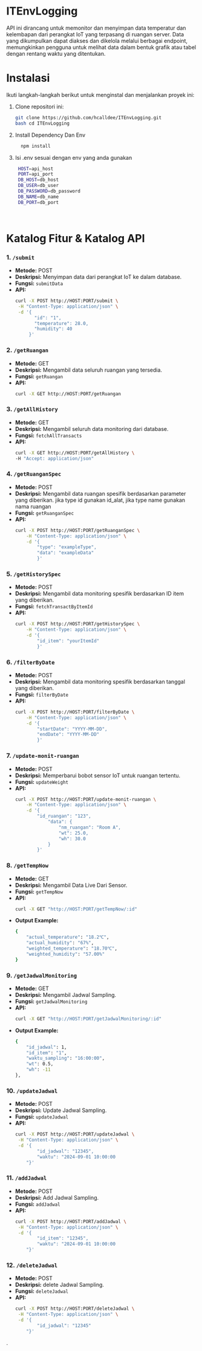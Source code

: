 # ITEnvLogging
API ini dirancang untuk memonitor dan menyimpan data temperatur dan kelembapan dari perangkat IoT yang terpasang di ruangan server. Data yang dikumpulkan dapat diakses dan dikelola melalui berbagai endpoint, memungkinkan pengguna untuk melihat data dalam bentuk grafik atau tabel dengan rentang waktu yang ditentukan.

# Instalasi

Ikuti langkah-langkah berikut untuk menginstal dan menjalankan proyek ini:

1. Clone repositori ini:
   ```bash
   git clone https://github.com/hcalldee/ITEnvLogging.git
   bash cd ITEnvLogging
   ```

2. Install Dependency Dan Env
   ```bash
     npm install
   ```

3. Isi .env sesuai dengan env yang anda gunakan
   ```bash
    HOST=api_host
    PORT=api_port
    DB_HOST=db_host
    DB_USER=db_user
    DB_PASSWORD=db_password
    DB_NAME=db_name
    DB_PORT=db_port  
    ``` 
    <br> 

# Katalog Fitur & Katalog API

### 1. `/submit`
- **Metode:** POST
- **Deskripsi:** Menyimpan data dari perangkat IoT ke dalam database.
- **Fungsi:** `submitData`
- **API:**  
    ```bash 
    curl -X POST http://HOST:PORT/submit \
     -H "Content-Type: application/json" \
     -d '{
           "id": "1",
           "temperature": 28.0,
           "humidity": 40
         }'
### 2. `/getRuangan`
- **Metode:** GET
- **Deskripsi:** Mengambil data seluruh ruangan yang tersedia.
- **Fungsi:** `getRuangan`
- **API:**  
    ```bash 
    curl -X GET http://HOST:PORT/getRuangan
### 3. `/getAllHistory`
- **Metode:** GET
- **Deskripsi:** Mengambil seluruh data monitoring dari database.
- **Fungsi:** `fetchAllTransacts`
- **API:**  
    ```bash 
    curl -X GET http://HOST:PORT/getAllHistory \
    -H "Accept: application/json"
### 4. `/getRuanganSpec`
- **Metode:** POST
- **Deskripsi:** Mengambil data ruangan spesifik berdasarkan parameter yang diberikan. jika type id gunakan id_alat, jika type name gunakan nama ruangan
- **Fungsi:** `getRuanganSpec`
- **API:**  
    ```bash 
    curl -X POST http://HOST:PORT/getRuanganSpec \
        -H "Content-Type: application/json" \
        -d '{
            "type": "exampleType", 
            "data": "exampleData"
            }'
### 5. `/getHistorySpec`
- **Metode:** POST
- **Deskripsi:** Mengambil data monitoring spesifik berdasarkan ID item yang diberikan.
- **Fungsi:** `fetchTransactByItemId`
- **API:**  
    ```bash 
    curl -X POST http://HOST:PORT/getHistorySpec \
        -H "Content-Type: application/json" \
        -d '{
            "id_item": "yourItemId"
            }'
### 6. `/filterByDate`
- **Metode:** POST
- **Deskripsi:** Mengambil data monitoring spesifik berdasarkan tanggal yang diberikan.
- **Fungsi:** `filterByDate`
- **API:**  
    ```bash 
    curl -X POST http://HOST:PORT/filterByDate \
        -H "Content-Type: application/json" \
        -d '{
            "startDate": "YYYY-MM-DD",
            "endDate": "YYYY-MM-DD"
            }'
### 7. `/update-monit-ruangan`
- **Metode:** POST
- **Deskripsi:** Memperbarui bobot sensor IoT untuk ruangan tertentu.
- **Fungsi:** `updateWeight` 
- **API:**  
    ```bash 
    curl -X POST http://HOST:PORT/update-monit-ruangan \
        -H "Content-Type: application/json" \
        -d '{
            "id_ruangan": "123",
                "data": {
                    "nm_ruangan": "Room A",
                    "wt": 25.0,
                    "wh": 30.0
                }
            }'
### 8. `/getTempNow`
- **Metode:** GET
- **Deskripsi:** Mengambil Data Live Dari Sensor.
- **Fungsi:** `getTempNow` 
- **API:**  
    ```bash 
    curl -X GET "http://HOST:PORT/getTempNow/:id" 
- **Output Example:**  
    ```bash 
    {
        "actual_temperature": "18.2℃",
        "actual_humidity": "67%",
        "weighted_temperature": "18.70℃",
        "weighted_humidity": "57.00%"
    }
    ```
### 9. `/getJadwalMonitoring`
- **Metode:** GET
- **Deskripsi:** Mengambil Jadwal Sampling.
- **Fungsi:** `getJadwalMonitoring` 
- **API:**  
    ```bash 
    curl -X GET "http://HOST:PORT/getJadwalMonitoring/:id" 
- **Output Example:**  
    ```bash 
    {
        "id_jadwal": 1,
        "id_item": "1",
        "waktu_sampling": "16:00:00",
        "wt": 0.5,
        "wh": -11
    },
### 10. `/updateJadwal`
- **Metode:** POST
- **Deskripsi:** Update Jadwal Sampling.
- **Fungsi:** `updateJadwal` 
- **API:**  
    ```bash 
    curl -X POST http://HOST:PORT/updateJadwal \
     -H "Content-Type: application/json" \
     -d '{
            "id_jadwal": "12345", 
            "waktu": "2024-09-01 10:00:00
        "}'
### 11. `/addJadwal`
- **Metode:** POST
- **Deskripsi:** Add Jadwal Sampling.
- **Fungsi:** `addJadwal` 
- **API:**  
    ```bash 
    curl -X POST http://HOST:PORT/addJadwal \
     -H "Content-Type: application/json" \
     -d '{
            "id_item": "12345", 
            "waktu": "2024-09-01 10:00:00
        "}'
### 12. `/deleteJadwal`
- **Metode:** POST
- **Deskripsi:** delete Jadwal Sampling.
- **Fungsi:** `deleteJadwal` 
- **API:**  
    ```bash 
    curl -X POST http://HOST:PORT/deleteJadwal \
     -H "Content-Type: application/json" \
     -d '{
            "id_jadwal": "12345"
        "}'
.